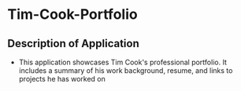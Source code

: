 # Tim-Cook-Portfolio

## Description of Application

- This application showcases Tim Cook's professional portfolio. It includes a summary of his work background, resume, and links to projects he has worked on


